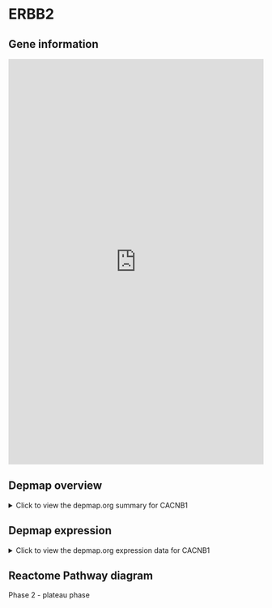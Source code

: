 <h1>ERBB2</h1>

<h2>Gene information</h2>
<iframe src="https://depmap.org/portal/gene/CACNB1?tab=about" style="border:none;width:100%;height:800px"></iframe>

<h2>Depmap overview</h2>
<details>
  <summary>Click to view the depmap.org summary for CACNB1</summary>
  <iframe src="https://depmap.org/portal/gene/CACNB1?tab=overview" style="border:none;width:100%;height:800px"></iframe>
</details>

<h2>Depmap expression</h2>
<details>
  <summary>Click to view the depmap.org expression data for CACNB1</summary>
  <iframe src="https://depmap.org/portal/gene/CACNB1?tab=characterization" style="border:none;width:100%;height:800px"></iframe>
</details>



<h2>Reactome Pathway diagram</h2>
Phase 2 - plateau phase
<div id="diagramHolder"></div>

<script>
    //Creating the Reactome Diagram widget
    //Take into account a proxy needs to be set up in your server side pointing to www.reactome.org
    function onReactomeDiagramReady(){  //This function is automatically called when the widget code is ready to be used
        var diagram = Reactome.Diagram.create({
            "placeHolder" : "diagramHolder",
            "width" : 900,
            "height" : 500
        });

        //Initialising it to the "Hemostasis" pathway
        diagram.loadDiagram("R-HSA-5576893");

        //Adding different listeners

        diagram.onDiagramLoaded(function (loaded) {
            console.info("Loaded ", loaded);
            diagram.flagItems("BAD");
	    diagram.flagItems("Q92934");
            if (loaded == "R-HSA-5576893") diagram.selectItem("R-HSA-5576893");
        });

     }
</script>



